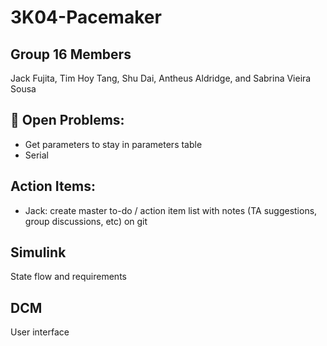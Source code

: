 # 3K04-Pacemaker

## Group 16 Members
Jack Fujita, Tim Hoy Tang, Shu Dai, Antheus Aldridge, and Sabrina Vieira Sousa

## :space_invader: Open Problems:
+ Get parameters to stay in parameters table
+ Serial

## Action Items:
+ Jack: create master to-do / action item list with notes (TA suggestions, group discussions, etc) on git 

## Simulink
State flow and requirements

## DCM
User interface


